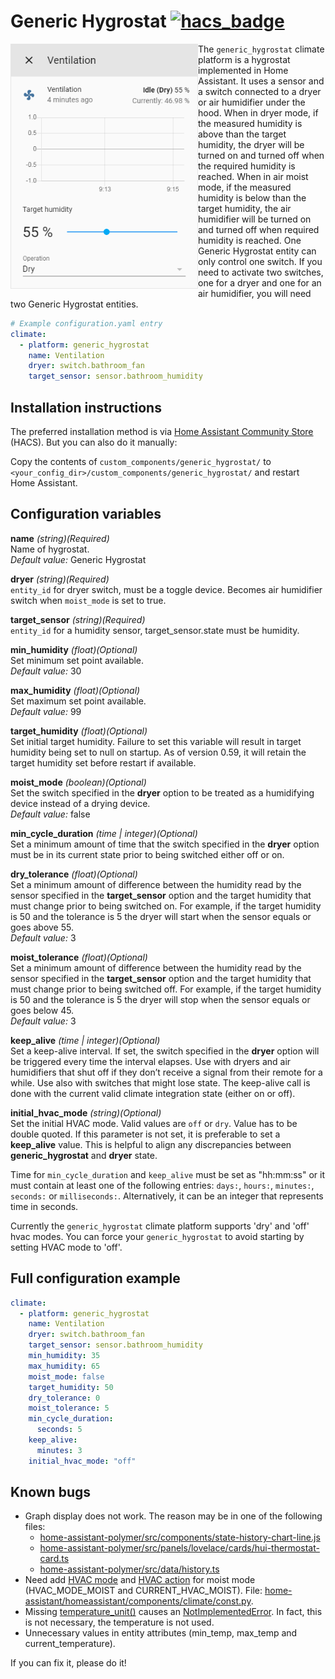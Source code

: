 # Generic Hygrostat [![hacs_badge](https://img.shields.io/badge/HACS-Custom-orange.svg)](https://github.com/custom-components/hacs)
<a href="/generic_hygrostat.png"><img src="/generic_hygrostat.png" align="left" width="300" height="392" alt="Generic Hygrostat" /></a>
The `generic_hygrostat` climate platform is a hygrostat implemented in Home Assistant. It uses a sensor and a switch connected to a dryer or air humidifier under the hood. When in dryer mode, if the measured humidity is above than the target humidity, the dryer will be turned on and turned off when the required humidity is reached. When in air moist mode, if the measured humidity is below than the target humidity, the air humidifier will be turned on and turned off when required humidity is reached. One Generic Hygrostat entity can only control one switch. If you need to activate two switches, one for a dryer and one for an air humidifier, you will need two Generic Hygrostat entities.

```yaml
# Example configuration.yaml entry
climate:
  - platform: generic_hygrostat
    name: Ventilation
    dryer: switch.bathroom_fan
    target_sensor: sensor.bathroom_humidity
```

## Installation instructions

The preferred installation method is via [Home Assistant Community Store](https://hacs.xyz) (HACS). But you can also do it manually:

Copy the contents of `custom_components/generic_hygrostat/` to `<your_config_dir>/custom_components/generic_hygrostat/` and restart Home Assistant.

## Configuration variables

**name** *(string)(Required)*  
Name of hygrostat.  
*Default value:* Generic Hygrostat  

**dryer** *(string)(Required)*  
`entity_id` for dryer switch, must be a toggle device. Becomes air humidifier switch when `moist_mode` is set to true.  

**target_sensor** *(string)(Required)*  
`entity_id` for a humidity sensor, target_sensor.state must be humidity.  

**min_humidity** *(float)(Optional)*  
Set minimum set point available.  
*Default value:* 30  

**max_humidity** *(float)(Optional)*  
Set maximum set point available.  
*Default value:* 99  

**target_humidity** *(float)(Optional)*  
Set initial target humidity. Failure to set this variable will result in target humidity being set to null on startup. As of version 0.59, it will retain the target humidity set before restart if available.  

**moist_mode** *(boolean)(Optional)*  
Set the switch specified in the **dryer** option to be treated as a humidifying device instead of a drying device.  
*Default value:* false  

**min_cycle_duration** *(time | integer)(Optional)*  
Set a minimum amount of time that the switch specified in the **dryer** option must be in its current state prior to being switched either off or on.  

**dry_tolerance** *(float)(Optional)*  
Set a minimum amount of difference between the humidity read by the sensor specified in the **target_sensor** option and the target humidity that must change prior to being switched on. For example, if the target humidity is 50 and the tolerance is 5 the dryer will start when the sensor equals or goes above 55.  
*Default value:* 3  

**moist_tolerance** *(float)(Optional)*  
Set a minimum amount of difference between the humidity read by the sensor specified in the **target_sensor** option and the target humidity that must change prior to being switched off. For example, if the target humidity is 50 and the tolerance is 5 the dryer will stop when the sensor equals or goes below 45.  
*Default value:* 3  

**keep_alive** *(time | integer)(Optional)*  
Set a keep-alive interval. If set, the switch specified in the **dryer** option will be triggered every time the interval elapses. Use with dryers and air humidifiers that shut off if they don’t receive a signal from their remote for a while. Use also with switches that might lose state. The keep-alive call is done with the current valid climate integration state (either on or off).  

**initial_hvac_mode** *(string)(Optional)*  
Set the initial HVAC mode. Valid values are `off` or `dry`. Value has to be double quoted. If this parameter is not set, it is preferable to set a **keep_alive** value. This is helpful to align any discrepancies between **generic_hygrostat** and **dryer** state.  

Time for `min_cycle_duration` and `keep_alive` must be set as "hh:mm:ss" or it must contain at least one of the following entries: `days:`, `hours:`, `minutes:`, `seconds:` or `milliseconds:`. Alternatively, it can be an integer that represents time in seconds.

Currently the `generic_hygrostat` climate platform supports 'dry' and 'off' hvac modes. You can force your `generic_hygrostat` to avoid starting by setting HVAC mode to 'off'.

## Full configuration example

```yaml
climate:
  - platform: generic_hygrostat
    name: Ventilation
    dryer: switch.bathroom_fan
    target_sensor: sensor.bathroom_humidity
    min_humidity: 35
    max_humidity: 65
    moist_mode: false
    target_humidity: 50
    dry_tolerance: 0
    moist_tolerance: 5
    min_cycle_duration:
      seconds: 5
    keep_alive:
      minutes: 3
    initial_hvac_mode: "off"
```

## Known bugs

- Graph display does not work. The reason may be in one of the following files:
  - [home-assistant-polymer/src/components/state-history-chart-line.js](https://github.com/home-assistant/home-assistant-polymer/blob/dev/src/components/state-history-chart-line.js)
  - [home-assistant-polymer/src/panels/lovelace/cards/hui-thermostat-card.ts](https://github.com/home-assistant/home-assistant-polymer/blob/dev/src/panels/lovelace/cards/hui-thermostat-card.ts)
  - [home-assistant-polymer/src/data/history.ts](https://github.com/home-assistant/home-assistant-polymer/blob/dev/src/data/history.ts)
- Need add [HVAC mode](https://developers.home-assistant.io/docs/en/entity_climate.html#hvac-modes) and [HVAC action](https://developers.home-assistant.io/docs/en/entity_climate.html#hvac-action) for moist mode (HVAC_MODE_MOIST and CURRENT_HVAC_MOIST). File: [home-assistant/homeassistant/components/climate/const.py](https://github.com/home-assistant/home-assistant/blob/dev/homeassistant/components/climate/const.py).
- Missing [temperature_unit()](https://github.com/avdeevsv91/ha_generic_hygrostat/blob/master/custom_components/generic_hygrostat/climate.py#L219) causes an [NotImplementedError](https://github.com/home-assistant/home-assistant/blob/dev/homeassistant/components/climate/__init__.py#L265). In fact, this is not necessary, the temperature is not used.
- Unnecessary values in entity attributes (min_temp, max_temp and current_temperature).

If you can fix it, please do it!